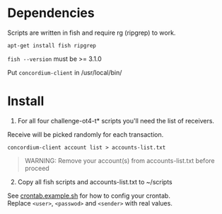 # Dependencies

Scripts are written in fish and require rg (ripgrep) to work.

```shell
apt-get install fish ripgrep
```

`fish --version` must be >= 3.1.0  

Put `concordium-client` in /usr/local/bin/

# Install

1. For all four challenge-ot4-t* scripts you'll need the list of receivers.  

Receive will be picked randomly for each transaction.

```shell
concordium-client account list > accounts-list.txt
```

> WARNING: Remove your account(s) from accounts-list.txt before proceed

2. Copy all fish scripts and accounts-list.txt to ~/scripts

See [crontab.example.sh](crontab.example.sh) for how to config your crontab.  
Replace `<user>`, `<passwod>` and `<sender>` with real values.
